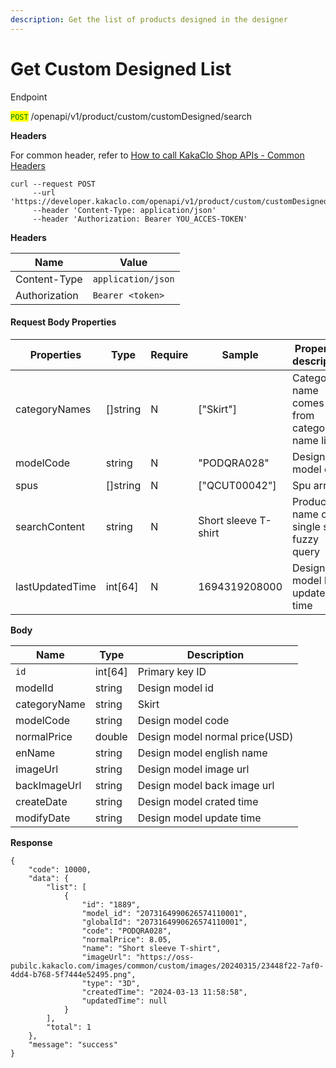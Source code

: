 ```yaml
---
description: Get the list of products designed in the designer
---
```


# Get Custom Designed List

Endpoint

<mark style="color:green;">`POST`</mark> /openapi/v1/product/custom/customDesigned/search

**Headers**

For common header, refer to [How to call KakaClo Shop APIs - Common Headers](https://docs.kakaclo.com/kuai-su-kai-shi)

```
curl --request POST
     --url 'https://developer.kakaclo.com/openapi/v1/product/custom/customDesigned/search'
     --header 'Content-Type: application/json'
     --header 'Authorization: Bearer YOU_ACCES-TOKEN'
```

**Headers**

| Name          | Value              |
| ------------- | ------------------ |
| Content-Type  | `application/json` |
| Authorization | `Bearer <token>`   |

#### Request Body Properties <a href="#response-parameter-1" id="response-parameter-1"></a>

<table><thead><tr><th>Properties</th><th width="92">Type</th><th width="83">Require</th><th width="165">Sample</th><th>Properties description</th></tr></thead><tbody><tr><td>categoryNames</td><td>[]string</td><td>N</td><td>["Skirt"]</td><td>Category name comes from category name list</td></tr><tr><td>modelCode</td><td>string</td><td>N</td><td>"PODQRA028"</td><td>Design model code</td></tr><tr><td>spus</td><td>[]string</td><td>N</td><td>["QCUT00042"]</td><td>Spu array</td></tr><tr><td>searchContent</td><td>string</td><td>N</td><td>Short sleeve T-shirt</td><td>Product name or single spu, fuzzy query</td></tr><tr><td>lastUpdatedTime</td><td>int[64]</td><td>N</td><td>1694319208000</td><td>Design model last updated time</td></tr></tbody></table>

**Body**

| Name         | Type     | Description                    |
| ------------ | -------- | ------------------------------ |
| `id`         | int\[64] | Primary key ID                 |
| modelId      | string   | Design model id                |
| categoryName | string   | Skirt                          |
| modelCode    | string   | Design model code              |
| normalPrice  | double   | Design model normal price(USD) |
| enName       | string   | Design model english name      |
| imageUrl     | string   | Design model image url         |
| backImageUrl | string   | Design model back image url    |
| createDate   | string   | Design model crated time       |
| modifyDate   | string   | Design model update time       |

**Response**

```
{
    "code": 10000,
    "data": {
        "list": [
            {
                "id": "1889",
                "model_id": "2073164990626574110001",
                "globalId": "2073164990626574110001",
                "code": "PODQRA028",
                "normalPrice": 8.05,
                "name": "Short sleeve T-shirt",
                "imageUrl": "https://oss-pubilc.kakaclo.com/images/common/custom/images/20240315/23448f22-7af0-4dd4-b768-5f7444e52495.png",
                "type": "3D",
                "createdTime": "2024-03-13 11:58:58",
                "updatedTime": null
            }
        ],
        "total": 1
    },
    "message": "success"
}
```
